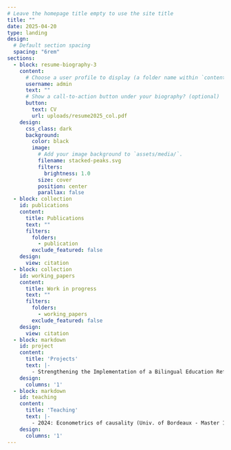 ```yaml
---
# Leave the homepage title empty to use the site title
title: ""
date: 2025-04-20
type: landing
design:
  # Default section spacing
  spacing: "6rem"
sections:
  - block: resume-biography-3
    content:
      # Choose a user profile to display (a folder name within `content/authors/`)
      username: admin
      text: ""
      # Show a call-to-action button under your biography? (optional)
      button:
        text: CV
        url: uploads/resume2025_col.pdf
    design:
      css_class: dark
      background:
        color: black
        image:
          # Add your image background to `assets/media/`.
          filename: stacked-peaks.svg
          filters:
            brightness: 1.0
          size: cover
          position: center
          parallax: false
  - block: collection
    id: publications
    content:
      title: Publications
      text: ""
      filters:
        folders:
          - publication
        exclude_featured: false
    design:
      view: citation
  - block: collection
    id: working_papers
    content:
      title: Work in progress
      text: ""
      filters:
        folders:
          - working_papers
        exclude_featured: false
    design:
      view: citation
  - block: markdown
    id: project
    content:
      title: 'Projects'
      text: |-
        - Strengthening the Implementation of a Bilingual Education Reform in Mozambique, with Juliette Crespin-Boucaud Magona Sande. _[Funded by an IGC SPF (January 2025)](https://www.theigc.org/collections/strengthening-implementation-bilingual-education-reform-mozambique)_
    design:
      columns: '1'
  - block: markdown
    id: teaching
    content:
      title: 'Teaching'
      text: |-
        - 2024: Econometrics of causality (Univ. of Bordeaux - Master 1)
    design:
      columns: '1'
---
```

